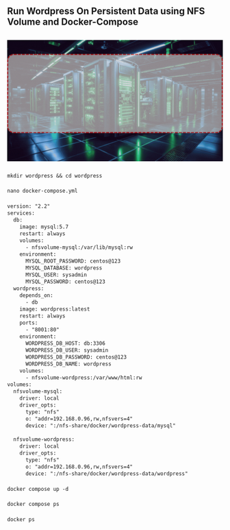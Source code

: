 ## Run Wordpress On Persistent Data using NFS Volume and Docker-Compose 
![WordPressOnDocker](https://github.com/SumonPaul18/RunWordPressOnDocker/blob/main/WordPressOnDocker.gif)
---

####
    mkdir wordpress && cd wordpress
####
    nano docker-compose.yml
####
    version: "2.2"
    services:
      db:
        image: mysql:5.7
        restart: always
        volumes:
          - nfsvolume-mysql:/var/lib/mysql:rw
        environment:
          MYSQL_ROOT_PASSWORD: centos@123
          MYSQL_DATABASE: wordpress
          MYSQL_USER: sysadmin
          MYSQL_PASSWORD: centos@123
      wordpress:
        depends_on:
          - db
        image: wordpress:latest
        restart: always
        ports:
          - "8001:80"
        environment:
          WORDPRESS_DB_HOST: db:3306
          WORDPRESS_DB_USER: sysadmin
          WORDPRESS_DB_PASSWORD: centos@123
          WORDPRESS_DB_NAME: wordpress
        volumes:
          - nfsvolume-wordpress:/var/www/html:rw
    volumes:
      nfsvolume-mysql:
        driver: local
        driver_opts:
          type: "nfs"
          o: "addr=192.168.0.96,rw,nfsvers=4"
          device: ":/nfs-share/docker/wordpress-data/mysql"

      nfsvolume-wordpress:
        driver: local
        driver_opts:
          type: "nfs"
          o: "addr=192.168.0.96,rw,nfsvers=4"
          device: ":/nfs-share/docker/wordpress-data/wordpress"

####
    docker compose up -d
####
    docker compose ps
####
    docker ps
